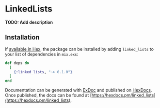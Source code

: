 # LinkedLists

**TODO: Add description**

## Installation

If [available in Hex](https://hex.pm/docs/publish), the package can be installed
by adding `linked_lists` to your list of dependencies in `mix.exs`:

```elixir
def deps do
  [
    {:linked_lists, "~> 0.1.0"}
  ]
end
```

Documentation can be generated with [ExDoc](https://github.com/elixir-lang/ex_doc)
and published on [HexDocs](https://hexdocs.pm). Once published, the docs can
be found at [https://hexdocs.pm/linked_lists](https://hexdocs.pm/linked_lists).

